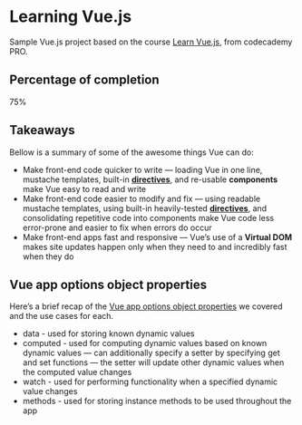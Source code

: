 # Learning Vue.js

Sample Vue.js project based on the course [Learn Vue.js](https://www.codecademy.com/learn/learn-vue-js), from codecademy PRO.

## Percentage of completion

75%

## Takeaways

Bellow is a summary of some of the awesome things Vue can do:

* Make front-end code quicker to write — loading Vue in one line, mustache templates, built-in [**directives**](https://vuejs.org/v2/api/#Directives), and re-usable **components** make Vue easy to read and write
* Make front-end code easier to modify and fix — using readable mustache templates, using built-in heavily-tested [**directives**](https://vuejs.org/v2/api/#Directives), and consolidating repetitive code into components make Vue code less error-prone and easier to fix when errors do occur
* Make front-end apps fast and responsive — Vue’s use of a **Virtual DOM** makes site updates happen only when they need to and incredibly fast when they do

## Vue app options object properties

Here’s a brief recap of the [Vue app options object properties](https://vuejs.org/v2/api/#Options-Data) we covered and the use cases for each.

* data - used for storing known dynamic values
* computed - used for computing dynamic values based on known dynamic values — can additionally specify a setter by specifying get and set functions — the setter will update other dynamic values when the computed value changes
* watch - used for performing functionality when a specified dynamic value changes
* methods - used for storing instance methods to be used throughout the app